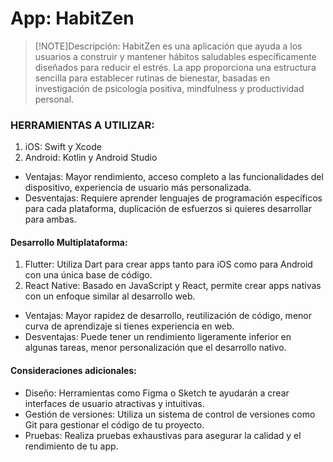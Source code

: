 
# App: HabitZen

> [!NOTE]Descripción:
HabitZen es una aplicación que ayuda a los usuarios a construir y mantener hábitos saludables específicamente diseñados para reducir el estrés. La app proporciona una estructura sencilla para establecer rutinas de bienestar, basadas en investigación de psicología positiva, mindfulness y productividad personal.

### HERRAMIENTAS A UTILIZAR:
   1. iOS: Swift y Xcode
   2. Android: Kotlin y Android Studio
 * Ventajas: Mayor rendimiento, acceso completo a las funcionalidades del dispositivo, experiencia de usuario más personalizada.
 * Desventajas: Requiere aprender lenguajes de programación específicos para cada plataforma, duplicación de esfuerzos si quieres desarrollar para ambas.
#### Desarrollo Multiplataforma:
  1. Flutter: Utiliza Dart para crear apps tanto para iOS como para Android con una única base de código.
  2. React Native: Basado en JavaScript y React, permite crear apps nativas con un enfoque similar al desarrollo web.
 * Ventajas: Mayor rapidez de desarrollo, reutilización de código, menor curva de aprendizaje si tienes experiencia en web.
 * Desventajas: Puede tener un rendimiento ligeramente inferior en algunas tareas, menor personalización que el desarrollo nativo.
#### Consideraciones adicionales:
 * Diseño: Herramientas como Figma o Sketch te ayudarán a crear interfaces de usuario atractivas y intuitivas.
 * Gestión de versiones: Utiliza un sistema de control de versiones como Git para gestionar el código de tu proyecto.
 * Pruebas: Realiza pruebas exhaustivas para asegurar la calidad y el rendimiento de tu app.
